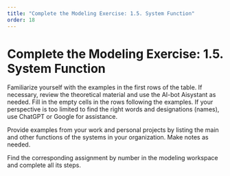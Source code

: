 ```yaml
---
title: "Complete the Modeling Exercise: 1.5. System Function"
order: 18
---
```


# Complete the Modeling Exercise: 1.5. System Function

Familiarize yourself with the examples in the first rows of the table. If necessary, review the theoretical material and use the AI-bot Aisystant as needed. Fill in the empty cells in the rows following the examples. If your perspective is too limited to find the right words and designations (names), use ChatGPT or Google for assistance.

Provide examples from your work and personal projects by listing the main and other functions of the systems in your organization. Make notes as needed.

Find the corresponding assignment by number in the modeling workspace and complete all its steps.